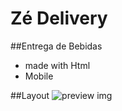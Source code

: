 ﻿# Zé Delivery

##Entrega de Bebidas

- made with Html
- Mobile

##Layout
![preview img](/preview-zé.png)
